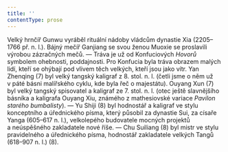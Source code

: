 ```yaml
---
title: ''
contentType: prose
---
```


<section>

Velký hrnčíř Gunwu vyráběl rituální nádoby vládcům dynastie Xia (2205–1766 př. n. l.). Bájný mečíř Ganjiang se svou ženou Muoxie se proslavili výrobou zázračných mečů. — Tráva je už od Konfuciových _Hovorů_ symbolem ohebnosti, poddajnosti. Pro Konfucia byla tráva obrazem malých lidí, kteří se ohýbají pod vlivem těch velkých, kteří jsou jako vítr. Yan Zhenqing (7) byl velký tangský kaligraf z 8. stol. n. l. (četli jsme o něm už v páté básni malířského cyklu, kde byla řeč o majestátu). Ouyang Xun (7) byl velký tangský spisovatel a kaligraf ze 7. stol. n. l. (otec ještě slavnějšího básníka a kaligrafa Ouyang Xiu, známého z mathesiovské variace _Pavilon_ _starého_ _bumbalisty_). — Yu Shiji (8) byl hodnostář a kaligraf ve stylu konceptního a úřednického písma, který působil za dynastie Sui, za císaře Yanga (605–617 n. l.), velkolepého budovatele mocných projektů a neúspěšného zakladatele nové říše. — Chu Suiliang (8) byl mistr ve stylu pravidelného a úřednického písma, hodnostář zakladatele velkých Tangů (618–907 n. l.) (8).

</section>
